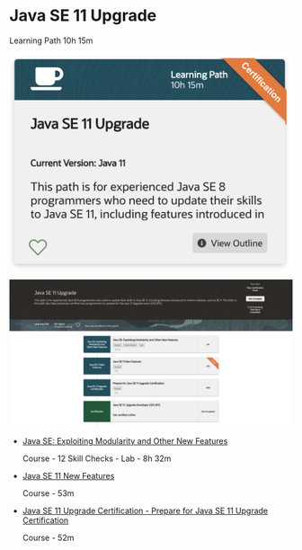 # Java SE 11 Upgrade

Learning Path 10h 15m

![portada](516-Java-SE-11-Upgrade/images/516-portada.png)

![516-01](516-Java-SE-11-Upgrade/images/516-01.png)

* [Java SE: Exploiting Modularity and Other New Features](516-Java-SE-11-Upgrade/01-Java-SE-Exploiting-Modularity-and-Other-New-Features.md)

   Course - 12 Skill Checks - Lab - 8h 32m

* [Java SE 11 New Features](516-Java-SE-11-Upgrade/02-Java-SE-11-New-Features.md)

   Course - 53m

* [Java SE 11 Upgrade Certification - Prepare for Java SE 11 Upgrade Certification](516-Java-SE-11-Upgrade/03-Prepare-for-Java-SE-Certification.md)

   Course - 52m
